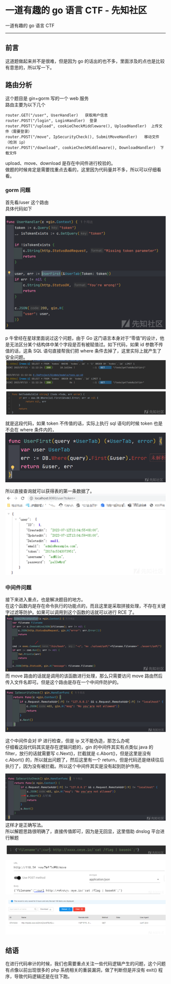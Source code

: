 

# 一道有趣的 go 语言 CTF - 先知社区

一道有趣的 go 语言 CTF

- - -

## 前言

这道题做起来并不是很难，但是因为 go 的话出的也不多，里面涉及的点也是比较有意思的，所以写一下。

## 路由分析

这个题目是 gin+gorm 写的一个 web 服务  
路由主要为以下几个

```plain
router.GET("/user", UserHandler)   获取用户信息
router.POST("/login", LoginHandler)  登录
router.POST("/upload", cookieCheckMiddleware(), UploadHandler)  上传文件（需要登录）
router.POST("/move", IpSecurityCheck(), SubmitMoveHandler)   移动文件（检测 ip）
router.POST("/download", cookieCheckMiddleware(), DownloadHandler)  下载文件
```

upload、move、download 是存在中间件进行校验的。  
做题的时候肯定是需要找重点去看的，这里因为代码量并不多，所以可以仔细看看。

### gorm 问题

首先看/user 这个路由  
具体代码如下

[![](assets/1709022923-ab85e9d936465a7dd4b12cb0624c5fdb.png)](https://xzfile.aliyuncs.com/media/upload/picture/20240226192626-e0b6e2a4-d499-1.png)

p 牛曾经在星球里面说过这个问题，由于 Go 这门语言本身对于“零值”的设计，他是无法区分某个结构体中某个字段是否有被赋值过。如下代码，如果 id 参数不传值的话，这条 SQL 语句直接帮我们把 where 条件去掉了，这里实际上就产生了安全问题。  
[![](assets/1709022923-364bbc988ee256d48abffa77314e90ec.png)](https://xzfile.aliyuncs.com/media/upload/picture/20240226192941-5539b3e0-d49a-1.png)

就是这段代码，如果 token 不传值的话，实际上执行 sql 语句的时候 token 也是不会在 where 条件内的，  
[![](assets/1709022923-d95b1b485f8f906f706ff35b2ab484ed.png)](https://xzfile.aliyuncs.com/media/upload/picture/20240226192521-ba83aa7c-d499-1.png)

所以直接查询就可以获得表的第一条数据了。  
[![](assets/1709022923-2a052991846e8200b8aca766fddfbcba.png)](https://xzfile.aliyuncs.com/media/upload/picture/20240226193306-cfb1c0b8-d49a-1.png)

### 中间件问题

接下来进入重点，也是解决题目的地方。  
在这个函数内是存在命令执行的功能点的，而且这里是采取拼接处理，不存在关键字过滤等防护。如果可以调用到这个函数的话就可以进行 RCE 了。  
[![](assets/1709022923-d7e195665bbc25f32dfa3b083007ee45.png)](https://xzfile.aliyuncs.com/media/upload/picture/20240226193646-52cd2dc0-d49b-1.png)  
而 move 路由的话就是调用的该函数进行处理，那么只需要访问 move 路由然后传入文件名即可。但是这个路由是存在一个中间件防护的。

[![](assets/1709022923-2576fdc74478dce278c9d429ca921041.png)](https://xzfile.aliyuncs.com/media/upload/picture/20240226194457-77313890-d49c-1.png)

这个中间件会对 IP 进行检查，但是 ip 又不能伪造，那怎么办呢  
仔细看这段代码其实是存在逻辑问题的，gin 的中间件其实有点类似 java 的 filter，放行的话就需要写 c.Next()，拦截就是 c.Abort()，但是这里是没有 c.Abort() 的，所以就出问题了，然后这里有一个 return，但是代码还是继续往后执行了，因为没有被拦截。所以这个中间件其实是没有起到防护作用。

[![](assets/1709022923-2ef91732546edba6e6804960ed7419a1.png)](https://xzfile.aliyuncs.com/media/upload/picture/20240226194553-988275b8-d49c-1.png)  
这样才是正确写法。  
所以解题思路很明确了，直接传值即可，因为是无回显，这里借助 dnslog 平台进行解题

[![](assets/1709022923-4c27f0be7de0e2967343810f138e2250.png)](https://xzfile.aliyuncs.com/media/upload/picture/20240226194734-d4c6fabc-d49c-1.png)

[![](assets/1709022923-a2ed6d216806ef8dc7c4ab3a799bdf04.png)](https://xzfile.aliyuncs.com/media/upload/picture/20240226194742-d9d551a2-d49c-1.png)

[![](assets/1709022923-64663dba3d05bca8f8df545f83935233.png)](https://xzfile.aliyuncs.com/media/upload/picture/20240226194750-de8e329a-d49c-1.png)

## 结语

在进行代码审计的时候，我们也需要重点关注一些代码逻辑产生的问题，这个问题有点像以前出现很多的 php 系统相关的重装漏洞，做了判断但是并没有 exit() 程序，导致代码逻辑还是在往下跑。
